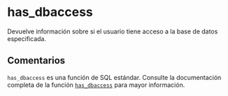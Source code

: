 ﻿---
SidebarGroup: "index-system-functions"
Autogenerated: true
---

# has_dbaccess

Devuelve información sobre si el usuario tiene acceso a la base de datos especificada.

## Comentarios 

`has_dbaccess` es una función de SQL estándar. Consulte la documentación completa de la función [`has_dbaccess`](https://learn.microsoft.com/es-es/sql/t-sql/functions/has_dbaccess-transact-sql) para mayor información.
